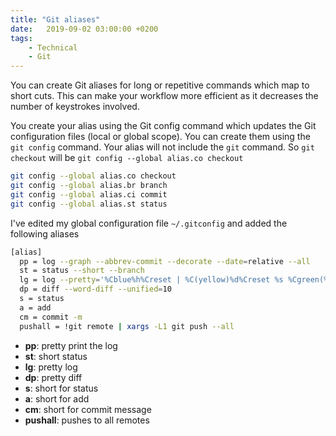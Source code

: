 ```yaml
---
title: "Git aliases"
date:   2019-09-02 03:00:00 +0200
tags:
    - Technical
    - Git
---
```


You can create Git aliases for long or repetitive commands which map to short cuts.
This can make your workflow more efficient as it decreases the number of keystrokes involved.

You create your alias using the Git config command which updates the Git configuration files (local or global scope).
You can create them using the `git config` command. Your alias will not include the `git` command.
So `git checkout` will be `git config --global alias.co checkout`


```bash
git config --global alias.co checkout
git config --global alias.br branch
git config --global alias.ci commit
git config --global alias.st status
```

I've edited my global configuration file `~/.gitconfig` and added the following aliases

```bash
[alias]
  pp = log --graph --abbrev-commit --decorate --date=relative --all
  st = status --short --branch
  lg = log --pretty='%Cblue%h%Creset | %C(yellow)%d%Creset %s %Cgreen(%cr)%Creset %C(cyan)[%an]%Creset' --graph
  dp = diff --word-diff --unified=10
  s = status
  a = add
  cm = commit -m
  pushall = !git remote | xargs -L1 git push --all
```

* **pp**: pretty print the log
* **st**: short status
* **lg**: pretty log
* **dp**: pretty diff
* **s**: short for status
* **a**: short for add
* **cm**: short for commit message
* **pushall**: pushes to all remotes
